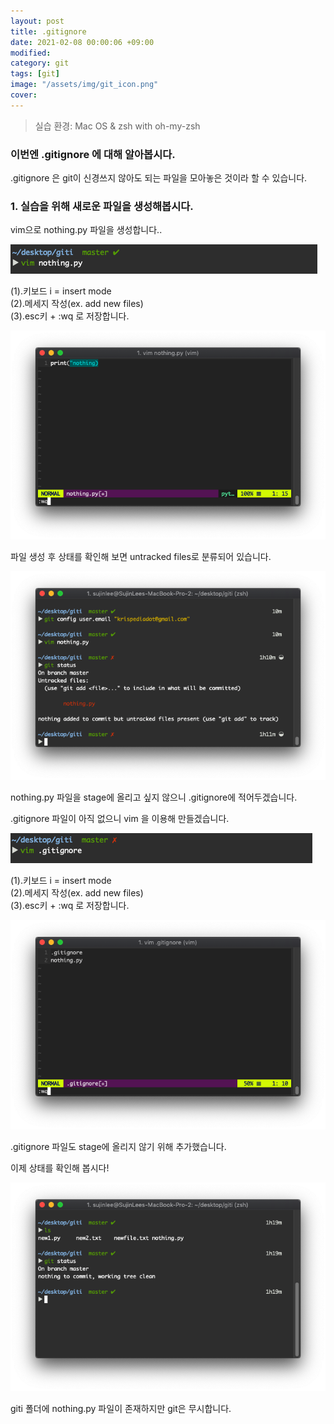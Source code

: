 ```yaml
---
layout: post
title: .gitignore
date: 2021-02-08 00:00:06 +09:00
modified: 
category: git
tags: [git]
image: "/assets/img/git_icon.png"
cover: 
---
```


>실습 환경: Mac OS & zsh with oh-my-zsh

### 이번엔 .gitignore 에 대해 알아봅시다. <br>

.gitignore 은 git이 신경쓰지 않아도 되는 파일을 모아놓은 것이라 할 수 있습니다. <br>

### 1. 실습을 위해 새로운 파일을 생성해봅시다. <br>

  vim으로 nothing.py 파일을 생성합니다..<br>

  ![gitignore 1](https://raw.githubusercontent.com/krispediadot/krispediadot.github.io/master/_posts/git/2020-02-08-git-.gitignore/gitignore_1.jpg)

(1).키보드 i = insert mode<br>
(2).메세지 작성(ex. add new files)<br>
(3).esc키 + :wq 로 저장합니다. <br>

  ![gitignore 2](https://raw.githubusercontent.com/krispediadot/krispediadot.github.io/master/_posts/git/2020-02-08-git-.gitignore/gitignore_2.jpg)

  파일 생성 후 상태를 확인해 보면 untracked files로 분류되어 있습니다. 

  ![gitignore 3](https://raw.githubusercontent.com/krispediadot/krispediadot.github.io/master/_posts/git/2020-02-08-git-.gitignore/gitignore_3.jpg)

  nothing.py 파일을 stage에 올리고 싶지 않으니 .gitignore에 적어두겠습니다. <br>

  .gitignore 파일이 아직 없으니 vim 을 이용해 만들겠습니다.<br>
  
  ![gitignore 4](https://raw.githubusercontent.com/krispediadot/krispediadot.github.io/master/_posts/git/2020-02-08-git-.gitignore/gitignore_4.jpg)

(1).키보드 i = insert mode<br>
(2).메세지 작성(ex. add new files)<br>
(3).esc키 + :wq 로 저장합니다. <br>

  ![gitignore 5](https://raw.githubusercontent.com/krispediadot/krispediadot.github.io/master/_posts/git/2020-02-08-git-.gitignore/gitignore_5.jpg)

  .gitignore 파일도 stage에 올리지 않기 위해 추가했습니다. <br>

  이제 상태를 확인해 봅시다!<br>

  ![gitignore 6](https://raw.githubusercontent.com/krispediadot/krispediadot.github.io/master/_posts/git/2020-02-08-git-.gitignore/gitignore_6.jpg)

  giti 폴더에 nothing.py 파일이 존재하지만 git은 무시합니다. <br>
